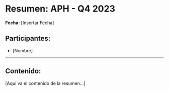 # Resumen: APH - Q4 2023

**Fecha:** [Insertar Fecha]

## Participantes:
* [Nombre]

---

## Contenido:

[Aquí va el contenido de la resumen...]